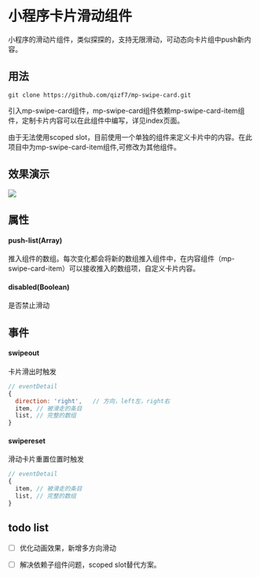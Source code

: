 # 小程序卡片滑动组件


小程序的滑动片组件，类似探探的，支持无限滑动，可动态向卡片组中push新内容。

## 用法
```
git clone https://github.com/qizf7/mp-swipe-card.git
```
引入mp-swipe-card组件，mp-swipe-card组件依赖mp-swipe-card-item组件，定制卡片内容可以在此组件中编写，详见index页面。

由于无法使用scoped slot，目前使用一个单独的组件来定义卡片中的内容。在此项目中为mp-swipe-card-item组件,可修改为其他组件。

## 效果演示
![](https://raw.githubusercontent.com/qizf7/mp-swipe-card/master/doc/demo.gif)

## 属性

#### push-list(Array)
推入组件的数组。每次变化都会将新的数组推入组件中，在内容组件（mp-swipe-card-item）可以接收推入的数组项，自定义卡片内容。

#### disabled(Boolean)
是否禁止滑动

## 事件

#### swipeout
卡片滑出时触发
```javascript
// eventDetail
{
  direction: 'right',   // 方向，left左，right右
  item, // 被滑走的条目
  list, // 完整的数组
}
```
#### swipereset
滑动卡片重置位置时触发
```javascript
// eventDetail
{
  item, // 被滑走的条目
  list, // 完整的数组
}
```

## todo list
- [ ] 优化动画效果，新增多方向滑动
- [ ] 解决依赖子组件问题，scoped slot替代方案。


